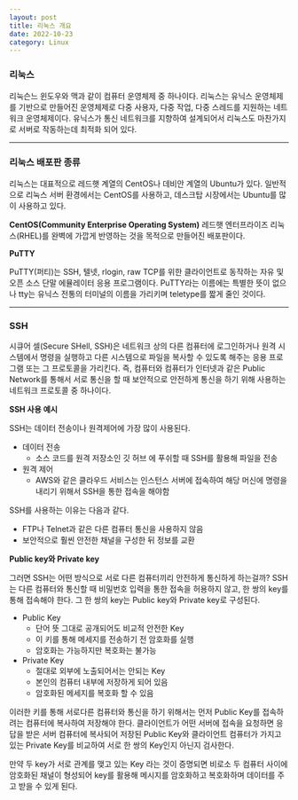 ```yaml
---
layout: post
title: 리눅스 개요
date: 2022-10-23
category: Linux
---
```


### 리눅스

리눅슨느 윈도우와 맥과 같이 컴퓨터 운영체제 중 하나이다. 리눅스는 유닉스 운영체제를 기반으로 만들어진 운영체제로 다중 사용자, 다중 작업, 다중 스레드를 지원하는 네트워크 운영체제이다. 유닉스가 통신 네트워크를 지향하여 설계되어서 리눅스도 마찬가지로 서버로 작동하는데 최적화 되어 있다. 

---

### 리눅스 배포판 종류

리눅스는 대표적으로 레드햇 계열의 CentOS나 데비안 계열의 Ubuntu가 있다. 일반적으로 리눅스 서버 환경에서는 CentOS를 사용하고, 데스크탑 시장에서는 Ubuntu를 많이 사용하고 있다. 

**CentOS(Community Enterprise Operating System)**
레드햇 엔터프라이즈 리눅스(RHEL)를 완벽에 가깝게 반영하는 것을 목적으로 만들어진 배포판이다. 

**PuTTY**

PuTTY(퍼티)는 SSH, 텔넷, rlogin, raw TCP를 위한 클라이언트로 동작하는 자유 및 오픈 소스 단말 에뮬레이터 응용 프로그램이다. PuTTY라는 이름에는 특별한 뜻이 없으나 tty는 유닉스 전통의 터미널의 이름을 가리키며 teletype를 짧게 줄인 것이다.

---

### SSH

시큐어 셀(Secure SHell, SSH)은 네트워크 상의 다른 컴퓨터에 로그인하거나 원격 시스템에서 명령을 실행하고 다른 시스템으로 파일을 복사할 수 있도록 해주는 응용 프로그램 또는 그 프로토콜을 가리킨다. 즉, 컴퓨터와 컴퓨터가 인터넷과 같은 Public Network를 통해서 서로 통신을 할 때 보안적으로 안전하게 통신을 하기 위해 사용하는 네트워크 프로토콜 중 하나이다. 

**SSH 사용 예시**

SSH는 데이터 전송이나 원격제어에 가장 많이 사용된다. 

- 데이터 전송
    - 소스 코드를 원격 저장소인 깃 허브 에 푸쉬할 때 SSH를 활용해 파일을 전송
- 원격 제어
    - AWS와 같은 클라우드 서비스는 인스턴스 서버에 접속하여 해당 머신에 명령을 내리기 위해서 SSH을 통한 접속을 해야함

SSH를 사용하는 이유는 다음과 같다. 

- FTP나 Telnet과 같은 다른 컴퓨터 통신을 사용하지 않음
- 보안적으로 훨씬 안전한 채널을 구성한 뒤 정보를 교환

**Public key와 Private key**

그러면 SSH는 어떤 방식으로 서로 다른 컴퓨터끼리 안전하게 통신하게 하는걸까? SSH는 다른 컴퓨터와 통신할 때 비밀번호 입력을 통한 접속을 허용하지 않고, 한 쌍의 key를 통해 접속해야 한다. 그 한 쌍의 key는 Public key와 Private key로 구성된다. 

- Public Key
    - 단어 뜻 그대로 공개되어도 비교적 안전한 Key
    - 이 키를 통해 메세지를 전송하기 전 암호화를 실행
    - 암호화는 가능하지만 복호화는 불가능
- Private Key
    - 절대로 외부에 노출되어서는 안되는 Key
    - 본인의 컴퓨터 내부에 저장하게 되어 있음
    - 암호화된 메세지를 복호화 할 수 있음

이러한 키를 통해 서로다른 컴퓨터와 통신을 하기 위해서는 먼저 Public Key를 접속하려는 컴퓨터에 복사하여 저장해야 한다. 클라이언트가 어떤 서버에 접속을 요청하면 응답을 받은 서버 컴퓨터에 복사되어 저장된 Public Key와 클라이언트 컴퓨터가 가지고 있는 Private Key를 비교하여 서로 한 쌍의 Key인지 아닌지 검사한다. 

만약 두 key가 서로 관계를 맺고 있는 Key 라는 것이 증명되면 비로소 두 컴퓨터 사이에 암호화된 채널이 형성되어 key를 활용해 메시지를 암호화하고 복호화하며 데이터를 주고 받을 수 있게 된다.
